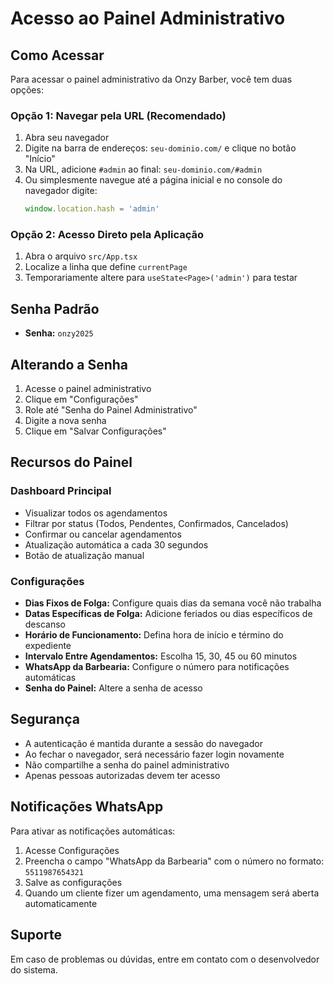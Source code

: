 # Acesso ao Painel Administrativo

## Como Acessar

Para acessar o painel administrativo da Onzy Barber, você tem duas opções:

### Opção 1: Navegar pela URL (Recomendado)
1. Abra seu navegador
2. Digite na barra de endereços: `seu-dominio.com/` e clique no botão "Início"
3. Na URL, adicione `#admin` ao final: `seu-dominio.com/#admin`
4. Ou simplesmente navegue até a página inicial e no console do navegador digite:
   ```javascript
   window.location.hash = 'admin'
   ```

### Opção 2: Acesso Direto pela Aplicação
1. Abra o arquivo `src/App.tsx`
2. Localize a linha que define `currentPage`
3. Temporariamente altere para `useState<Page>('admin')` para testar

## Senha Padrão
- **Senha:** `onzy2025`

## Alterando a Senha
1. Acesse o painel administrativo
2. Clique em "Configurações"
3. Role até "Senha do Painel Administrativo"
4. Digite a nova senha
5. Clique em "Salvar Configurações"

## Recursos do Painel

### Dashboard Principal
- Visualizar todos os agendamentos
- Filtrar por status (Todos, Pendentes, Confirmados, Cancelados)
- Confirmar ou cancelar agendamentos
- Atualização automática a cada 30 segundos
- Botão de atualização manual

### Configurações
- **Dias Fixos de Folga:** Configure quais dias da semana você não trabalha
- **Datas Específicas de Folga:** Adicione feriados ou dias específicos de descanso
- **Horário de Funcionamento:** Defina hora de início e término do expediente
- **Intervalo Entre Agendamentos:** Escolha 15, 30, 45 ou 60 minutos
- **WhatsApp da Barbearia:** Configure o número para notificações automáticas
- **Senha do Painel:** Altere a senha de acesso

## Segurança
- A autenticação é mantida durante a sessão do navegador
- Ao fechar o navegador, será necessário fazer login novamente
- Não compartilhe a senha do painel administrativo
- Apenas pessoas autorizadas devem ter acesso

## Notificações WhatsApp
Para ativar as notificações automáticas:
1. Acesse Configurações
2. Preencha o campo "WhatsApp da Barbearia" com o número no formato: `5511987654321`
3. Salve as configurações
4. Quando um cliente fizer um agendamento, uma mensagem será aberta automaticamente

## Suporte
Em caso de problemas ou dúvidas, entre em contato com o desenvolvedor do sistema.
